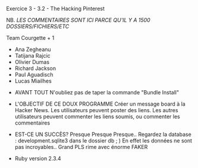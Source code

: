 Exercice 3 - 3.2 - The Hacking Pinterest

NB. *LES COMMENTAIRES SONT ICI PARCE QU'IL Y A 1500 DOSSIERS/FICHIERS/ETC*

Team Courgette + 1
- Ana Zegheanu
- Tatijana Rajcic
- Olivier Dumas
- Richard Jackson
- Paul Aguadisch
- Lucas Miailhes

* AVANT TOUT
N'oubliez pas de taper la commande "Bundle Install"

* L'OBJECTIF DE CE DOUX PROGRAMME
Créer un message board à la Hacker News. Les utilisateurs peuvent poster des liens. Les autres utilisateurs peuvent commenter les liens soumis, ou commenter les commentaires

* EST-CE UN SUCCÈS?
Presque
Presque
Presque..
Regardez la database : development.sqlite3 dans le dossier db ; )
En effet les données ne sont pas incroyables.. Grand PLS rime avec énorme FAKER

* Ruby version 2.3.4
